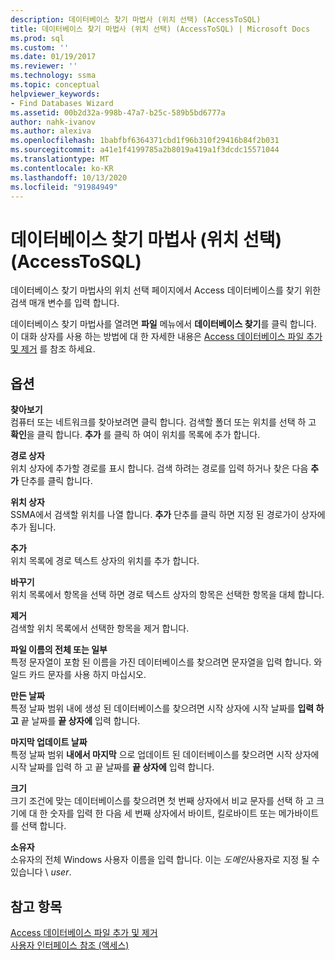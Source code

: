 ```yaml
---
description: 데이터베이스 찾기 마법사 (위치 선택) (AccessToSQL)
title: 데이터베이스 찾기 마법사 (위치 선택) (AccessToSQL) | Microsoft Docs
ms.prod: sql
ms.custom: ''
ms.date: 01/19/2017
ms.reviewer: ''
ms.technology: ssma
ms.topic: conceptual
helpviewer_keywords:
- Find Databases Wizard
ms.assetid: 00b2d32a-998b-47a7-b25c-589b5bd6777a
author: nahk-ivanov
ms.author: alexiva
ms.openlocfilehash: 1babfbf6364371cbd1f96b310f29416b84f2b031
ms.sourcegitcommit: a41e1f4199785a2b8019a419a1f3dcdc15571044
ms.translationtype: MT
ms.contentlocale: ko-KR
ms.lasthandoff: 10/13/2020
ms.locfileid: "91984949"
---
```

# <a name="find-databases-wizard-select-locations-accesstosql"></a>데이터베이스 찾기 마법사 (위치 선택) (AccessToSQL)
데이터베이스 찾기 마법사의 위치 선택 페이지에서 Access 데이터베이스를 찾기 위한 검색 매개 변수를 입력 합니다.  
  
데이터베이스 찾기 마법사를 열려면 **파일** 메뉴에서 **데이터베이스 찾기**를 클릭 합니다. 이 대화 상자를 사용 하는 방법에 대 한 자세한 내용은 [Access 데이터베이스 파일 추가 및 제거](adding-and-removing-access-database-files-accesstosql.md) 를 참조 하세요.  
  
## <a name="options"></a>옵션  
**찾아보기**  
컴퓨터 또는 네트워크를 찾아보려면 클릭 합니다. 검색할 폴더 또는 위치를 선택 하 고 **확인**을 클릭 합니다. **추가** 를 클릭 하 여이 위치를 목록에 추가 합니다.  
  
**경로 상자**  
위치 상자에 추가할 경로를 표시 합니다. 검색 하려는 경로를 입력 하거나 찾은 다음 **추가** 단추를 클릭 합니다.  
  
**위치 상자**  
SSMA에서 검색할 위치를 나열 합니다. **추가** 단추를 클릭 하면 지정 된 경로가이 상자에 추가 됩니다.  
  
**추가**  
위치 목록에 경로 텍스트 상자의 위치를 추가 합니다.  
  
**바꾸기**  
위치 목록에서 항목을 선택 하면 경로 텍스트 상자의 항목은 선택한 항목을 대체 합니다.  
  
**제거**  
검색할 위치 목록에서 선택한 항목을 제거 합니다.  
  
**파일 이름의 전체 또는 일부**  
특정 문자열이 포함 된 이름을 가진 데이터베이스를 찾으려면 문자열을 입력 합니다. 와일드 카드 문자를 사용 하지 마십시오.  
  
**만든 날짜**  
특정 날짜 범위 내에 생성 된 데이터베이스를 찾으려면 시작 상자에 시작 날짜를 **입력 하 고** 끝 날짜를 **끝 상자에** 입력 합니다.  
  
**마지막 업데이트 날짜**  
특정 날짜 범위 **내에서 마지막** 으로 업데이트 된 데이터베이스를 찾으려면 시작 상자에 시작 날짜를 입력 하 고 끝 날짜를 **끝 상자에** 입력 합니다.  
  
**크기**  
크기 조건에 맞는 데이터베이스를 찾으려면 첫 번째 상자에서 비교 문자를 선택 하 고 크기에 대 한 숫자를 입력 한 다음 세 번째 상자에서 바이트, 킬로바이트 또는 메가바이트를 선택 합니다.  
  
**소유자**  
소유자의 전체 Windows 사용자 이름을 입력 합니다. 이는 *도메인*사용자로 지정 될 수 있습니다 \\ *user*.  
  
## <a name="see-also"></a>참고 항목  
[Access 데이터베이스 파일 추가 및 제거](adding-and-removing-access-database-files-accesstosql.md)  
[사용자 인터페이스 참조 (액세스)](./user-interface-reference-accesstosql.md)  
